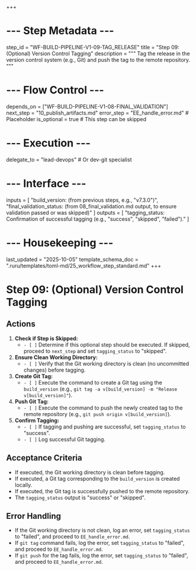 +++
# --- Step Metadata ---
step_id = "WF-BUILD-PIPELINE-V1-09-TAG_RELEASE"
title = "Step 09: (Optional) Version Control Tagging"
description = """
Tag the release in the version control system (e.g., Git)
and push the tag to the remote repository.
"""

# --- Flow Control ---
depends_on = ["WF-BUILD-PIPELINE-V1-08-FINAL_VALIDATION"]
next_step = "10_publish_artifacts.md"
error_step = "EE_handle_error.md" # Placeholder
is_optional = true # This step can be skipped

# --- Execution ---
delegate_to = "lead-devops" # Or dev-git specialist

# --- Interface ---
inputs = [
    "build_version: (from previous steps, e.g., \"v7.3.0\")",
    "final_validation_status: (from 08_final_validation.md output, to ensure validation passed or was skipped)"
]
outputs = [
    "tagging_status: Confirmation of successful tagging (e.g., \"success\", \"skipped\", \"failed\")."
]

# --- Housekeeping ---
last_updated = "2025-10-05"
template_schema_doc = ".ruru/templates/toml-md/25_workflow_step_standard.md"
+++

# Step 09: (Optional) Version Control Tagging

## Actions

1.  **Check if Step is Skipped:**
    *   `- [ ]` Determine if this optional step should be executed. If skipped, proceed to `next_step` and set `tagging_status` to "skipped".
2.  **Ensure Clean Working Directory:**
    *   `- [ ]` Verify that the Git working directory is clean (no uncommitted changes) before tagging.
3.  **Create Git Tag:**
    *   `- [ ]` Execute the command to create a Git tag using the `build_version` (e.g., `git tag -a v[build_version] -m "Release v[build_version]"`).
4.  **Push Git Tag:**
    *   `- [ ]` Execute the command to push the newly created tag to the remote repository (e.g., `git push origin v[build_version]`).
5.  **Confirm Tagging:**
    *   `- [ ]` If tagging and pushing are successful, set `tagging_status` to "success".
    *   `- [ ]` Log successful Git tagging.

## Acceptance Criteria

*   If executed, the Git working directory is clean before tagging.
*   If executed, a Git tag corresponding to the `build_version` is created locally.
*   If executed, the Git tag is successfully pushed to the remote repository.
*   The `tagging_status` output is "success" or "skipped".

## Error Handling

*   If the Git working directory is not clean, log an error, set `tagging_status` to "failed", and proceed to `EE_handle_error.md`.
*   If `git tag` command fails, log the error, set `tagging_status` to "failed", and proceed to `EE_handle_error.md`.
*   If `git push` for the tag fails, log the error, set `tagging_status` to "failed", and proceed to `EE_handle_error.md`.
